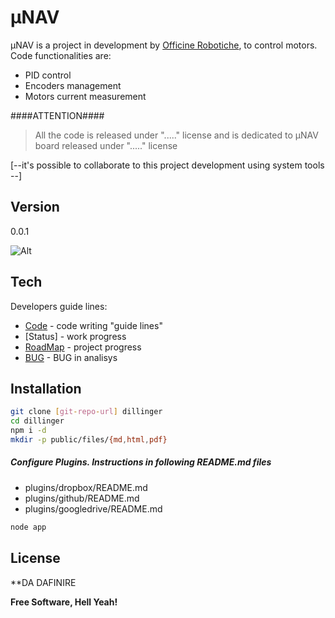 µNAV
=========
µNAV is a project in development by [Officine Robotiche], to control motors.
Code functionalities are:

  - PID control
  - Encoders management 
  - Motors current measurement

####ATTENTION####

> All the code is released under "....." license and is dedicated to µNAV board released under "....." license

[--it's possible to collaborate to this project development using system tools --]

Version
----
0.0.1

![Alt][Logo]

Tech
-----------
Developers guide lines:

* [Code] - code writing "guide lines"
* [Status] - work progress
* [RoadMap] - project progress
* [BUG] - BUG in analisys

Installation
--------------

```sh
git clone [git-repo-url] dillinger
cd dillinger
npm i -d
mkdir -p public/files/{md,html,pdf}
```

##### Configure Plugins. Instructions in following README.md files

* plugins/dropbox/README.md
* plugins/github/README.md
* plugins/googledrive/README.md

```sh
node app
```


License
----
**DA DAFINIRE


**Free Software, Hell Yeah!**

[Officine Robotiche]:http://www.officinerobotiche.it/
[Code]:http://www.officinerobotiche.it/
[Stato]:http://www.officinerobotiche.it/
[RoadMap]:http://www.officinerobotiche.it/
[BUG]:http://www.officinerobotiche.it/
[Logo]:https://scontent-a-mxp.xx.fbcdn.net/hphotos-xfa1/v/t1.0-9/10599358_766967393361373_116218374349722998_n.png?oh=ca9cdc1c3da69ac9d5ba0c4556802b48&oe=548774A0 "Officine Robotiche"